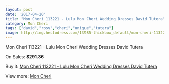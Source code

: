 ```yaml
---
layout: post
date: '2017-04-20'
title: "Mon Cheri 113221 - Lulu Mon Cheri Wedding Dresses David Tutera"
category: Mon Cheri
tags: ["david","rosy","cheri","unique","tutera"]
image: http://img.hectodress.com/13985-thickbox_default/mon-cheri-113221-lulu-mon-cheri-wedding-dresses-david-tutera.jpg
---
```

Mon Cheri 113221 - Lulu Mon Cheri Wedding Dresses David Tutera

On Sales: **$291.36**
<a href="https://www.hectodress.com/mon-cheri/6798-mon-cheri-113221-lulu-mon-cheri-wedding-dresses-david-tutera.html"><amp-img layout="responsive" width="600" height="600" src="//img.hectodress.com/13985-thickbox_default/mon-cheri-113221-lulu-mon-cheri-wedding-dresses-david-tutera.jpg" alt="Mon Cheri 113221 - Lulu Mon Cheri Wedding Dresses David Tutera 0" /></a>
<a href="https://www.hectodress.com/mon-cheri/6798-mon-cheri-113221-lulu-mon-cheri-wedding-dresses-david-tutera.html"><amp-img layout="responsive" width="600" height="600" src="//img.hectodress.com/13986-thickbox_default/mon-cheri-113221-lulu-mon-cheri-wedding-dresses-david-tutera.jpg" alt="Mon Cheri 113221 - Lulu Mon Cheri Wedding Dresses David Tutera 1" /></a>

Buy it: [Mon Cheri 113221 - Lulu Mon Cheri Wedding Dresses David Tutera](https://www.hectodress.com/mon-cheri/6798-mon-cheri-113221-lulu-mon-cheri-wedding-dresses-david-tutera.html "Mon Cheri 113221 - Lulu Mon Cheri Wedding Dresses David Tutera")

View more: [Mon Cheri](https://www.hectodress.com/118-mon-cheri "Mon Cheri")